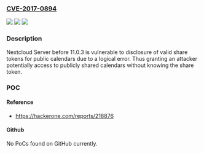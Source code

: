 ### [CVE-2017-0894](https://cve.mitre.org/cgi-bin/cvename.cgi?name=CVE-2017-0894)
![](https://img.shields.io/static/v1?label=Product&message=Nextcloud%20Server&color=blue)
![](https://img.shields.io/static/v1?label=Version&message=n%2Fa&color=blue)
![](https://img.shields.io/static/v1?label=Vulnerability&message=Information%20Exposure%20Through%20Directory%20Listing%20(CWE-285)&color=brighgreen)

### Description

Nextcloud Server before 11.0.3 is vulnerable to disclosure of valid share tokens for public calendars due to a logical error. Thus granting an attacker potentially access to publicly shared calendars without knowing the share token.

### POC

#### Reference
- https://hackerone.com/reports/218876

#### Github
No PoCs found on GitHub currently.

